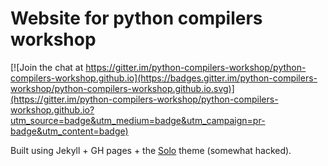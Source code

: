 # Website for python compilers workshop

[![Join the chat at https://gitter.im/python-compilers-workshop/python-compilers-workshop.github.io](https://badges.gitter.im/python-compilers-workshop/python-compilers-workshop.github.io.svg)](https://gitter.im/python-compilers-workshop/python-compilers-workshop.github.io?utm_source=badge&utm_medium=badge&utm_campaign=pr-badge&utm_content=badge)

Built using Jekyll + GH pages + the
[Solo](https://chibicode.github.io/solo/) theme (somewhat hacked).